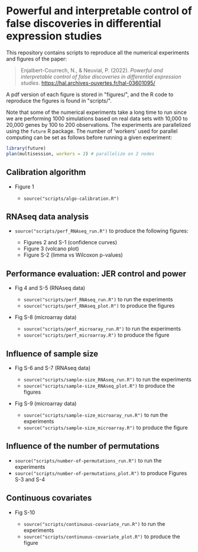 # Powerful and interpretable control of false discoveries in differential expression studies

This repository contains scripts to reproduce all the numerical experiments and figures of the paper:

> Enjalbert-Courrech, N., & Neuvial, P. (2022). *Powerful and interpretable control of false discoveries in differential expression studies*. https://hal.archives-ouvertes.fr/hal-03601095/ 

A pdf version of each figure is stored in "figures/", and the R code to reproduce the figures is found in "scripts/".

Note that some of the numerical experiments take a long time to run since we are performing 1000 simulations based on real data sets with 10,000 to 20,000 genes by 100 to 200 observations. The experiments are parallelized using the `future` R package. The number of 'workers' used for parallel computing can be set as follows before running a given experiment:

```r
library(future)
plan(multisession, workers = 2) # parallelize on 2 nodes
```
## Calibration algorithm

- Figure 1

  - `source("scripts/algo-calibration.R")`

## RNAseq data analysis

- `source("scripts/perf_RNAseq_run.R")` to produce the following figures:

  - Figures 2 and S-1 (confidence curves)
  - Figure 3 (volcano plot)
  - Figure S-2 (limma vs Wilcoxon p-values)

## Performance evaluation: JER control and power

- Fig 4 and S-5 (RNAseq data)

  - `source("scripts/perf_RNAseq_run.R")` to run the experiments
  - `source("scripts/perf_RNAseq_plot.R")` to produce the figures

- Fig S-8 (microarray data)

  - `source("scripts/perf_microaray_run.R")` to run the experiments
  - `source("scripts/perf_microarray.R")` to produce the figure

## Influence of sample size

- Fig S-6 and S-7 (RNAseq data)

  - `source("scripts/sample-size_RNAseq_run.R")` to run the experiments
  - `source("scripts/sample-size_RNAseq_plot.R")` to produce the figures

- Fig S-9 (microarray data)

  - `source("scripts/sample-size_microaray_run.R")` to run the experiments
  - `source("scripts/sample-size_microarray.R")` to produce the figure

## Influence of the number of permutations

- `source("scripts/number-of-permutations_run.R")` to run the experiments
- `source("scripts/number-of-permutations_plot.R")` to produce Figures S-3 and S-4

## Continuous covariates

- Fig S-10

  - `source("scripts/continuous-covariate_run.R")` to run the experiments
  - `source("scripts/continuous-covariate_plot.R")` to produce the figure

